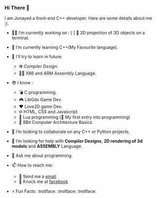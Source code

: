### Hi There 👋
I am Jonayed a front-end C++ developer.
Here are some details about me ;).

- 👨‍🔧 I’m currently working on :
  [ ] 🍩 2D projection of 3D objects on a terminal.

- 🌱 I’m currently learning C++(My Favourite language).
- 🚀 I'll try to learn in future:
  - ☢️ _Compiler Design_.
  - 👨‍💻 X86 and ARM Assembly Language.
- 😎 I know : 
  - 💣 C programming.
  - 🎮 LibGdx Game Dev.
  - ❤ Love2D game Dev.
  - 🌐 HTML, CSS and Javascript.
  - 🌙 Lua programming.(👶 My first entry into programming)
  - 🧮 8Bit Computer Architecture Basics.
- 🤝 I’m looking to collaborate on any C++ or Python projects.
- 🤔 I’m looking for help with __Compiler Designs__, __2D rendering of 3d models__ and __ASSEMBLY__ Language.
- 💬 Ask me about programming.
- 📫 How to reach me: 
  - 📧 Send me a [email](jonayedmohiuddin@gmail.com)
  - 📲 Knock me at [facebook](https://www.facebook.com/jonayedmohiuddin)
- ⚡ Fun Facts: :trollface: :trollface: :trollface:


